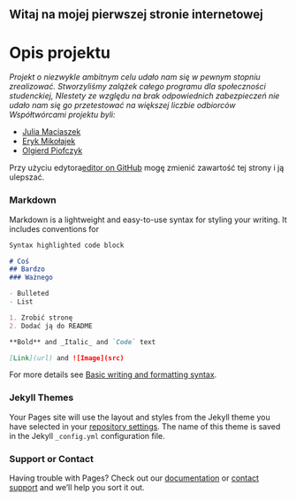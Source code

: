 ## Witaj na mojej pierwszej stronie internetowej

# Opis projektu

<i>Projekt o niezwykle ambitnym celu udało nam się w pewnym stopniu zrealizować. Stworzyliśmy zalążek całego programu dla społeczności studenckiej, NIestety ze względu na brak odpowiednich zabezpieczeń nie udało nam się go przetestować na większej liczbie odbiorców
Współtwórcami projektu byli:</i>

- [Julia Maciaszek](https://github.com/julemac)
- [Eryk Mikołajek](https://github.com/Oloqq)
- [Olgierd Piofczyk](https://github.com/ErykMikolajek)





Przy użyciu edytora[editor on GitHub](https://github.com/kubijaku/kubijaku.github.io/edit/main/index.md) mogę zmienić zawartość tej strony i ją ulepszać.



### Markdown

Markdown is a lightweight and easy-to-use syntax for styling your writing. It includes conventions for

```markdown
Syntax highlighted code block

# Coś
## Bardzo
### Ważnego

- Bulleted
- List

1. Zrobić stronę
2. Dodać ją do README

**Bold** and _Italic_ and `Code` text

[Link](url) and ![Image](src)
```

For more details see [Basic writing and formatting syntax](https://docs.github.com/en/github/writing-on-github/getting-started-with-writing-and-formatting-on-github/basic-writing-and-formatting-syntax).

### Jekyll Themes

Your Pages site will use the layout and styles from the Jekyll theme you have selected in your [repository settings](https://github.com/kubijaku/kubijaku.github.io/settings/pages). The name of this theme is saved in the Jekyll `_config.yml` configuration file.

### Support or Contact

Having trouble with Pages? Check out our [documentation](https://docs.github.com/categories/github-pages-basics/) or [contact support](https://support.github.com/contact) and we’ll help you sort it out.
